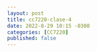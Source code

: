 ```yaml
---
layout: post
title: cc7220-clase-4
date: 2022-8-29 10:15 -0300
categories: [CC7220]
published: false
---
```



